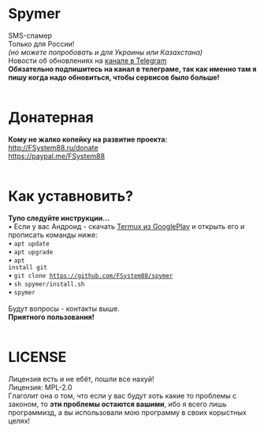 
# Spymer
SMS-спамер<br>
Только для России!<br><i>(но можете попробовать и для Украины или Казахстана)</i><br>
Новости об обновлениях на <a href="https://t-do.ru/spymer">канале в Telegram</a><br>
<b>Обязательно подпишитесь на канал в телеграме, так как именно там я пишу когда надо обновиться, чтобы сервисов было больше!</b><br><br>
# Донатерная
<b>Кому не жалко копейку на развитие проекта:</b><br>
http://FSystem88.ru/donate
<br>
https://paypal.me/FSystem88
<br>
<br>
# Как уставновить?
<b>Тупо следуйте инструкции...</b><br>
• Если у вас Андроид - скачать <a href="https://play.google.com/store/apps/details?id=com.termux&hl=ru">Termux из GooglePlay</a> и открыть его и прописать команды ниже:<br>
• <code>apt update</code><br>
• <code>apt upgrade</code><br>
• <code>apt install git</code><br>
• <code>git clone https://github.com/FSystem88/spymer</code><br>
• <code>sh spymer/install.sh</code><br>
• <code>spymer</code><br>
<br>
Будут вопросы - контакты выше.<br>
<b>Приятного пользования!</b>
<br><br>
# LICENSE 
Лицензия есть и не ебёт, пошли все нахуй!<br>
Лицензия: MPL-2.0<br>
Глаголит она о том, что если у вас будут хоть какие то проблемы с законом, то <b>эти проблемы остаются вашими</b>, ибо я всего лишь программизд, а вы использовали мою программу в своих корыстных целях!

